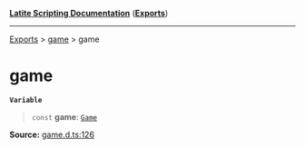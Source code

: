 [**Latite Scripting Documentation**](../../README.md) ([**Exports**](../../exports.md))

---

[Exports](../../exports.md) > [game](../index.md) > game

# game

**`Variable`**

> `const` **game**: [`Game`](../interfaces/interface.Game.md)

**Source:** [game.d.ts:126](https://github.com/LatiteScripting/latitescripting.github.io/blob/303196e/definitions/game.d.ts#L126)

